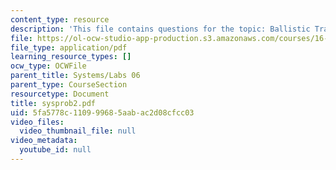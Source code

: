 ```yaml
---
content_type: resource
description: 'This file contains questions for the topic: Ballistic Trajectory Calculation.'
file: https://ol-ocw-studio-app-production.s3.amazonaws.com/courses/16-01-unified-engineering-i-ii-iii-iv-fall-2005-spring-2006/5fa5778c110999685aabac2d08cfcc03_sysprob2.pdf
file_type: application/pdf
learning_resource_types: []
ocw_type: OCWFile
parent_title: Systems/Labs 06
parent_type: CourseSection
resourcetype: Document
title: sysprob2.pdf
uid: 5fa5778c-1109-9968-5aab-ac2d08cfcc03
video_files:
  video_thumbnail_file: null
video_metadata:
  youtube_id: null
---
```

